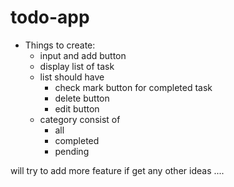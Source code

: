 # todo-app

- Things to create:
  - input and add button
  - display list of task
  - list should have
    - check mark button for completed task
    - delete button
    - edit button
  - category consist of
    - all
    - completed
    - pending

will try to add more feature if get any other ideas ....
